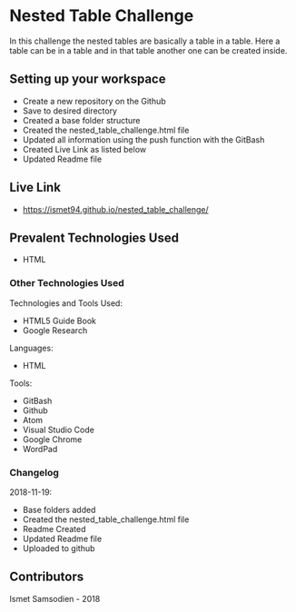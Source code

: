 # Nested Table Challenge

In this challenge the nested tables are basically a table in a table. Here a table can be in a table and in that table another one can be created inside.

## Setting up your workspace

- Create a new repository on the Github
- Save to desired directory
- Created a base folder structure
- Created the nested_table_challenge.html file
- Updated all information using the push function with the GitBash
- Created Live Link as listed below
- Updated Readme file

## Live Link

- https://ismet94.github.io/nested_table_challenge/

## Prevalent Technologies Used

- HTML

### Other Technologies Used

Technologies and Tools Used:

- HTML5 Guide Book
- Google Research 

Languages:

- HTML

Tools:

- GitBash
- Github
- Atom
- Visual Studio Code
- Google Chrome
- WordPad

### Changelog

2018-11-19:
- Base folders added
- Created the nested_table_challenge.html file
- Readme Created 
- Updated Readme file
- Uploaded to github

## Contributors

Ismet Samsodien - 2018






